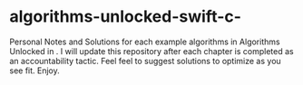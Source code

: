 # algorithms-unlocked-swift-c-
Personal Notes and Solutions for each example algorithms in Algorithms Unlocked in . I will update this repository after each chapter is completed as an accountability tactic. Feel feel to suggest solutions to optimize as you see fit. Enjoy. 
